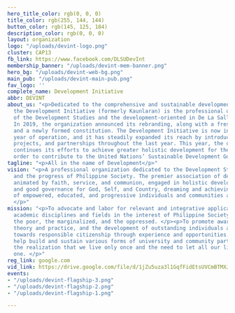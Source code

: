 ```yaml
---
hero_title_color: rgb(0, 0, 0)
title_color: rgb(255, 144, 144)
button_color: rgb(145, 125, 184)
description_color: rgb(0, 0, 0)
layout: organization
logo: "/uploads/devint-logo.png"
cluster: CAP13
fb_link: https://www.facebook.com/DLSUDevInt
membership_banner: "/uploads/devint-mem-banner.png"
hero_bg: "/uploads/devint-web-bg.png"
main_pub: "/uploads/devint-main-pub.png"
fav_logo: ''
complete_name: Development Initiative
abbr: DEVINT
about_us: "<p>Dedicated to the comprehensive and sustainable development of the Philippines,
  the Development Initiative (formerly Kaunlaran) is the professional organization
  of the Development Studies and the development-oriented in De La Salle University-Manila.
  In 2019, the organization announced its rebranding, along with a fresh set of leaders
  and a newly formed constitution. The Development Initiative is now in its third
  year of operation, and it has steadily expanded its reach by introducing new members,
  projects, and partnerships throughout the last year. This year, the organization
  continues its efforts to achieve greater holistic development for the country in
  order to contribute to the United Nations’ Sustainable Development Goals.</p>"
tagline: "<p>All in the name of Development</p>"
vision: "<p>A professional organization dedicated to the Development Studies students
  and the progress of Philippine Society. The premier association of development students,
  animated by faith, service, and communion, engaged in holistic development work
  and good governance for God, Self, and Country, dreaming and achieving a nation
  of empowered, educated, and progressive individuals and communities and a just society.
  </p>"
mission: "<p>To advocate and labor for relevant and integrative application of various
  academic disciplines and fields in the interest of Philippine Society, especially
  the poor, the marginalized, and the oppressed. </p><p>To promote awareness of development
  theory and practice, and the development of outstanding individuals and leaders
  towards responsible citizenship through experience and opportunities. </p><p>To
  help build and sustain various forms of university and community partnerships with
  the realization that we live only once and the need to let all our lives be a fruitful
  one. </p>"
reg_link: google.com
vid_link: https://drive.google.com/file/d/1jZu5uza3l1GqfFidEtsUVCmBTMXJeEXG/preview
events:
- "/uploads/devint-flagship-3.png"
- "/uploads/devint-flagship-2.png"
- "/uploads/devint-flagship-1.png"

---
```

